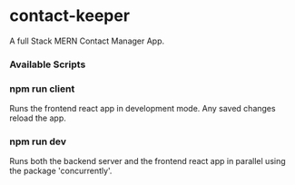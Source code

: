 # contact-keeper
A full Stack MERN Contact Manager App.


### Available Scripts

### npm run client
Runs the frontend react app in development mode.
Any saved changes reload the app.

### npm run dev
Runs both the backend server and the frontend react app in parallel using the package 'concurrently'.

